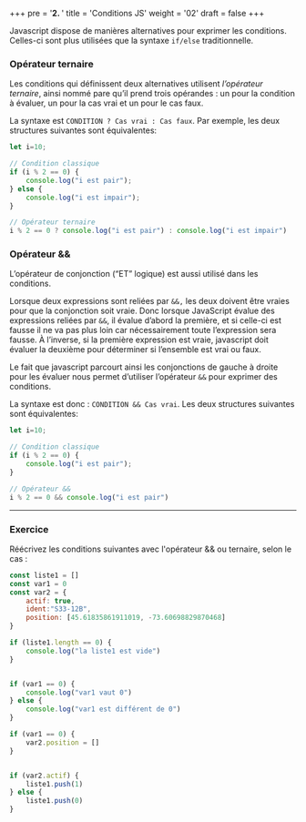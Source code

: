 +++
pre = '<b>2. </b>'
title = 'Conditions JS'
weight = '02'
draft = false
+++

Javascript dispose de manières alternatives pour exprimer les conditions. Celles-ci sont plus utilisées que la syntaxe `if/else` traditionnelle. 

### Opérateur ternaire
Les conditions qui définissent deux alternatives utilisent *l’opérateur ternaire*, ainsi nommé pare qu’il prend trois opérandes : un pour la condition à évaluer, un pour la cas vrai et un pour le cas faux.

La syntaxe est `CONDITION ? Cas vrai : Cas faux`. Par exemple, les deux structures suivantes sont équivalentes:

```js
let i=10;

// Condition classique
if (i % 2 == 0) {
    console.log("i est pair");
} else {
    console.log("i est impair");
}

// Opérateur ternaire
i % 2 == 0 ? console.log("i est pair") : console.log("i est impair")
```

### Opérateur &&
L’opérateur de conjonction (“ET” logique) est aussi utilisé dans les conditions.

Lorsque deux expressions sont reliées par `&&,` les deux doivent être vraies pour que la conjonction soit vraie. Donc lorsque JavaScript évalue des expressions reliées par `&&`, il évalue d’abord la première, et si celle-ci est fausse il ne va pas plus loin car nécessairement toute l’expression sera fausse. À l’inverse, si la première expression est vraie, javascript doit évaluer la deuxième pour déterminer si l’ensemble est vrai ou faux.

Le fait que javascript parcourt ainsi les conjonctions de gauche à droite pour les évaluer nous permet d’utiliser l’opérateur `&&` pour exprimer des conditions.

La syntaxe est donc : `CONDITION && Cas vrai`. Les deux structures suivantes sont équivalentes:

```js
let i=10;

// Condition classique
if (i % 2 == 0) {
    console.log("i est pair");
} 

// Opérateur &&
i % 2 == 0 && console.log("i est pair") 
```

---

### Exercice

Réécrivez les conditions suivantes avec l'opérateur && ou ternaire, selon le cas : 

```js
const liste1 = []
const var1 = 0
const var2 = {
    actif: true,
    ident:"S33-12B",
    position: [45.61835861911019, -73.60698829870468]
}

if (liste1.length == 0) {
    console.log("la liste1 est vide")
}


if (var1 == 0) {
    console.log("var1 vaut 0")
} else {
    console.log("var1 est différent de 0")
}

if (var1 == 0) {
    var2.position = []
}


if (var2.actif) {
    liste1.push(1)
} else {
    liste1.push(0)
}
```
